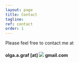 ```yaml
---
layout: page
title: Contact
tagline: 
ref: contact
order: 1
---
```


Please feel free to contact me at
#### [](#header-4)olga.a.graf [at] <img src="https://render.githubusercontent.com/render/math?math=%5Cdisplaystyle+%5Cint_X+f%28x%29d%5Cmu%28x%29%0A"> gmail.com



<!---
[Go to the Home Page]({{ '/' | absolute_url }})
![image](/assets/images/numbers14.jpg)
-->
